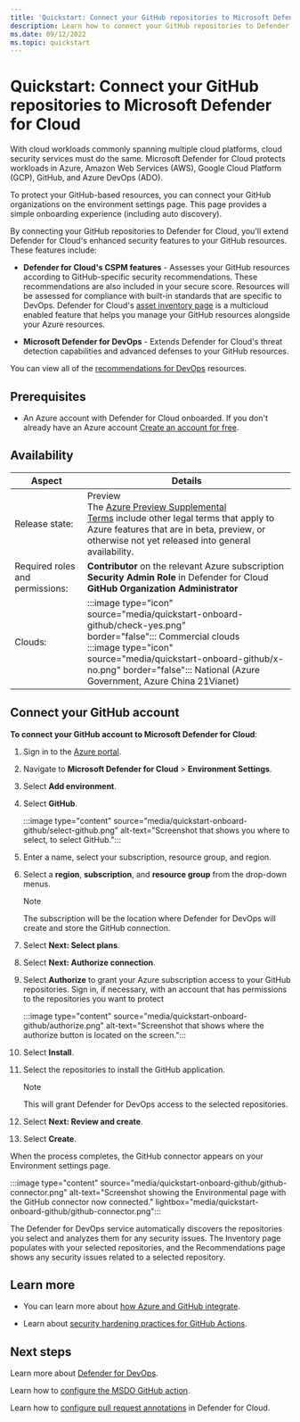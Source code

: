 ```yaml
---
title: 'Quickstart: Connect your GitHub repositories to Microsoft Defender for Cloud'
description: Learn how to connect your GitHub repositories to Defender for Cloud.
ms.date: 09/12/2022
ms.topic: quickstart
---
```


# Quickstart: Connect your GitHub repositories to Microsoft Defender for Cloud 

With cloud workloads commonly spanning multiple cloud platforms, cloud security services must do the same. Microsoft Defender for Cloud protects workloads in Azure, Amazon Web Services (AWS), Google Cloud Platform (GCP), GitHub, and Azure DevOps (ADO).

To protect your GitHub-based resources, you can connect your GitHub organizations on the environment settings page. This page provides a simple onboarding experience (including auto discovery). 

By connecting your GitHub repositories to Defender for Cloud, you'll extend Defender for Cloud's enhanced security features to your GitHub resources. These features include:

- **Defender for Cloud's CSPM features** - Assesses your GitHub resources according to GitHub-specific security recommendations. These recommendations are also included in your secure score. Resources will be assessed for compliance with built-in standards that are specific to DevOps. Defender for Cloud's [asset inventory page](asset-inventory.md) is a multicloud enabled feature that helps you manage your GitHub resources alongside your Azure resources.

- **Microsoft Defender for DevOps** - Extends Defender for Cloud's threat detection capabilities and advanced defenses to your GitHub resources.

You can view all of the [recommendations for DevOps](recommendations-reference.md) resources.

## Prerequisites


- An Azure account with Defender for Cloud onboarded. If you don't already have an Azure account [Create an account for free](https://azure.microsoft.com/free/?WT.mc_id=A261C142F).

## Availability

| Aspect | Details |
|--|--|
| Release state: | Preview <br> The [Azure Preview Supplemental Terms](https://azure.microsoft.com/support/legal/preview-supplemental-terms/) include other legal terms that apply to Azure features that are in beta, preview, or otherwise not yet released into general availability. |
| Required roles and permissions: | **Contributor** on the relevant Azure subscription <br> **Security Admin Role** in Defender for Cloud <br> **GitHub Organization Administrator** |
| Clouds: | :::image type="icon" source="media/quickstart-onboard-github/check-yes.png" border="false"::: Commercial clouds <br> :::image type="icon" source="media/quickstart-onboard-github/x-no.png" border="false"::: National (Azure Government, Azure China 21Vianet) |

## Connect your GitHub account

**To connect your GitHub account to Microsoft Defender for Cloud**:

1. Sign in to the [Azure portal](https://portal.azure.com/).

1. Navigate to **Microsoft Defender for Cloud** > **Environment Settings**.

1. Select **Add environment**.

1. Select **GitHub**.

    :::image type="content" source="media/quickstart-onboard-github/select-github.png" alt-text="Screenshot that shows you where to select, to select GitHub.":::

1. Enter a name, select your subscription, resource group, and region.

1. Select a **region**, **subscription**, and **resource group** from the drop-down menus.

    > [!NOTE] 
    > The subscription will be the location where Defender for DevOps will create and store the GitHub connection.

1. Select **Next: Select plans**.

1. Select **Next: Authorize connection**.

1. Select **Authorize** to grant your Azure subscription access to your GitHub repositories. Sign in, if necessary, with an account that has permissions to the repositories you want to protect

    :::image type="content" source="media/quickstart-onboard-github/authorize.png" alt-text="Screenshot that shows where the authorize button is located on the screen.":::

1. Select **Install**.

1. Select the repositories to install the GitHub application.

    > [!Note]
    > This will grant Defender for DevOps access to the selected repositories.

9.  Select **Next: Review and create**.

10. Select **Create**.

When the process completes, the GitHub connector appears on your Environment settings page.

:::image type="content" source="media/quickstart-onboard-github/github-connector.png" alt-text="Screenshot showing the Environmental page with the GitHub connector now connected." lightbox="media/quickstart-onboard-github/github-connector.png":::

The Defender for DevOps service automatically discovers the repositories you select and analyzes them for any security issues. The Inventory page populates with your selected repositories, and the Recommendations page shows any security issues related to a selected repository.

## Learn more

- You can learn more about [how Azure and GitHub integrate](https://docs.microsoft.com/azure/developer/github/).

- Learn about [security hardening practices for GitHub Actions](https://docs.github.com/actions/security-guides/security-hardening-for-github-actions).

## Next steps
Learn more about [Defender for DevOps](defender-for-devops-introduction.md).

Learn how to [configure the MSDO GitHub action](msdo-github-action.md).

Learn how to [configure pull request annotations](tutorial-enable-pr-annotations.md) in Defender for Cloud.
